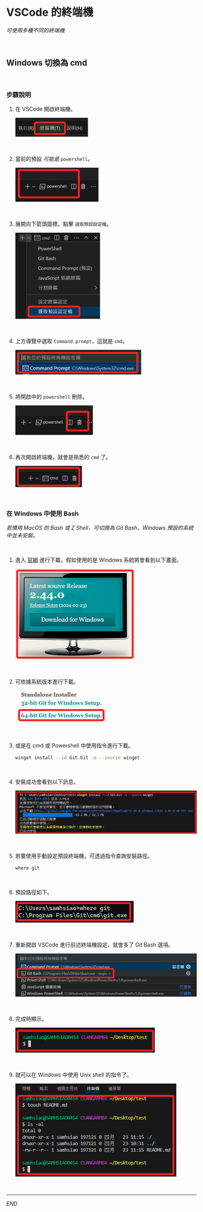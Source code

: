 # VSCode 的終端機

_可使用多種不同的終端機_

<br>

## Windows 切換為 cmd

<br>

### 步驟說明

1. 在 VSCode 開啟終端機。

    ![](images/img_45.png)

<br>

2. 當前的預設 _可能是_ `powershell`。

    ![](images/img_46.png)

<br>

3. 展開向下箭頭圖標，點擊 `選取預設設定檔`。

    ![](images/img_47.png)

<br>

4. 上方導覽中選取 `Command prompt`，這就是 `cmd`。

    ![](images/img_48.png)

<br>

5. 將開啟中的 `powershell` 刪除。

    ![](images/img_49.png)

<br>

6. 再次開啟終端機，就會是熟悉的 `cmd` 了。

    ![](images/img_50.png)

<br>

### 在 Windows 中使用 Bash

_若慣用 MacOS 的 Bash 或 Z Shell，可切換為 Git Bash，Windows 預設的系統中並未安裝。_

<br>

1. 進入 [官網](https://git-scm.com/) 進行下載，假如使用的是 Windows 系統將會看到以下畫面。

    ![](images/img_61.png)

<br>

2. 可依據系統版本進行下載。

    ![](images/img_62.png)

<br>

3. 或是在 cmd 或 Powershell 中使用指令進行下載。

    ```bash
    winget install --id Git.Git -e --source winget
    ```

<br>

4. 安裝成功會看到以下訊息。

    ![](images/img_63.png)

<br>

5. 若要使用手動設定預設終端機，可透過指令查詢安裝路徑。

    ```bash
    where git
    ```

<br>

6. 預設路徑如下。

    ![](images/img_51.png)

<br>

7. 重新開啟 VSCode 進行前述終端機設定，就會多了 Git Bash 選項。

    ![](images/img_52.png)

<br>

8. 完成時顯示。

    ![](images/img_53.png)

<br>

9. 就可以在 Windows 中使用 Unix shell 的指令了。

    ![](images/img_54.png)

<br>

___


_END_